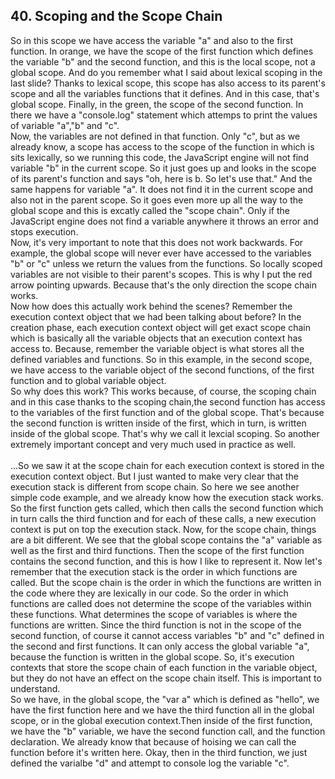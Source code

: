 ## 40. Scoping and the Scope Chain
  So in this scope we have access the variable "a" and also to the first function. In orange, we have the scope of the first function which defines the variable "b" and the second function, and this is the local scope, not a global scope. And do you remember what I said about lexical scoping in the last slide? Thanks to lexical scope, this scope has also access to its parent's scope and all the variables functions that it defines. And in this case, that's global scope. Finally, in the green, the scope of the second function. In there we have a "console.log" statement which attemps to print the values of variable "a","b" and "c". <br>
  Now, the variables are not defined in that function. Only "c", but as we already know, a scope has access to the scope of the function in which is sits lexically, so we running this code, the JavaScript engine will not find variable "b" in the current scope. So it just goes up and looks in the scope of its parent's function and says "oh, here is b. So let's use that." And the same happens for variable "a". It does not find it in the current scope and also not in the parent scope. So it goes even more up all the way to the global scope and this is excatly called the "scope chain". Only if the JavaScript engine does not find a variable anywhere it throws an error and stops execution.<br>
  Now, it's very important to note that this does not work backwards. For example, the global scope will never ever have accessed to the variables "b" or "c" unless we return the values from the functions. So locally scoped variables are not visible to their parent's scopes. This is why I put the red arrow pointing upwards. Because that's the only direction the scope chain works.<br>
  Now how does this actually work behind the scenes? Remember the execution context object that we had been talking about before? In the creation phase, each execution context object will get exact scope chain which is basically all the variable objects that an execution context has access to. Because, remember the variable object is what stores all the defined variables and functions. So in this example, in the second scope, we have access to the variable object of the second functions, of the first function and to global variable object.<br>
  So why does this work? This works because, of course, the scoping chain and in this case thanks to the scoping chain,the second function has access to the variables of the first function and of the global scope. That's because the second function is written inside of the first, which in turn, is written inside of the global scope. That's why we call it lexcial scoping. So another extremely important concept and very much used in practice as well.<br>
  <br>
  ...So we saw it at the scope chain for each execution context is stored in the execution context object. But I just wanted to make very clear that the execution stack is different from scope chain. So here we see another simple code example, and we already know how the execution stack works. So the first function gets called, which then calls the second function which in turn calls the third function and for each of these calls, a new execution context is put on top the execution stack. Now, for the scope chain, things are a bit different. We see that the global scope contains the "a" variable as well as the first and third functions. Then the scope of the first function contains the second function, and this is how I like to represent it. Now let's remember that the execution stack is the order in which functions are called. But the scope chain is the order in which the functions are written in the code where they are lexically in our code. So the order in which functions are called does not determine the scope of the variables within these functions. What determines the scope of variables is where the functions are written. Since the third function is not in the scope of the second function, of course it cannot access variables "b" and "c" defined in the second and first functions. It can only access the global variable "a", because the function is written in the global scope. So, it's execution contexts that store the scope chain of each function in the variable object, but they do not have an effect on the scope chain itself. This is important to understand.<br>
  So we have, in the global scope, the "var a" which is defined as "hello", we have the first function here and we have the third function all in the global scope, or in the global execution context.Then inside of the first function, we have the "b" variable, we have the second function call, and the function declaration. We already know that because of hoising we can call the function before it's written here. Okay, then in the third function, we just defined the varialbe "d" and attempt to console log the variable "c".